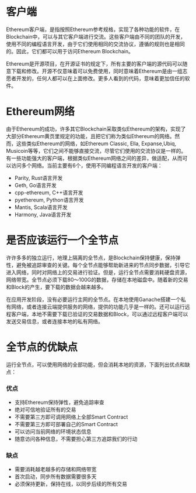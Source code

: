 # 客户端

Ethereum客户端，是指按照Ethereum参考规格，实现了各种功能的软件，在Blockchain中，可以与其它客户端进行交流。这些客户端由不同的团队的开发，使用不同的编程语言开发，由于它们使用相同的交流协议，遵循的规则也是相同的。因此，它们都可以用于访问Ethereum Blockchain。

 Ethereum是开源项目，在开源证书的规定下，所有主要的客户端的源代码可以随意下载和修改。开源不仅意味着可以免费使用，同时意味着Ethereum是由一组志愿者开发的，任何人都可以在上面修改。更多人看到的代码，意味着更加信任的软件。

# Ethereum网络

由于Ethereum的成功，许多其它Blockchain采取类似Ethereum的架构，实现了大部分Ethereum黄页里规定的功能，且把它们称为类似Ethereum的网络。然而，这些类似Ethereum的网络，如Ethereum Classic, Ella, Expanse,Ubiq, Musicoin等等，它们之间不能够直接交流，尽管它们使用的交流协议是一样的。有一些功能强大的客户端，根据类似Ethereum网络之间的差异，做适配，从而可以访问多个网络。当前主要有6个，使用不同编程语言开发的客户端：

* Parity, Rust语言开发
* Geth, Go语言开发
* cpp-ethereum, C++语言开发
* pyethereum, Python语言开发
* Mantis, Scala语言开发
* Harmony, Java语言开发

# 是否应该运行一个全节点

许许多多的独立运行，地理上隔离的全节点，是Blockchain保持健康，保持弹性，避免被追踪审查的关键。每个全节点能够帮助新进来的节点同步数据，引导它进入网络，同时对网络上的交易进行验证。但是，运行全节点需要消耗硬盘资源，网络带宽。全节点必须下载80～100G的数据，存储在本地磁盘中。随着新的交易和Block的产生，要下载的数据会越来越多。

在应用开发阶段，没有必要运行主网的全节点。在本地使用Ganache搭建一个私有网络，或者连接云端提供服务的网络，提供的功能几乎是一样的。还可以运行远程客户端，本地不需要下载已验证的交易数据和Block，可以通过远程客户端可以发送交易信息，或者连接本地的私有网络。

# 全节点的优缺点

运行全节点，可以使用网络的全部功能，但会消耗本地的资源，下面列出优点和缺点：

### 优点

* 支持Ethereum保持弹性，避免追踪审查
* 绝对可信地验证所有的交易
* 不需要第三方即可调用网络上全部Smart Contract
* 不需要第三方即可部署自己的Smart Contract
* 可以访问当前网络的环境状态信息
* 随意访问各种信息，不需要担心第三方追踪我们的行动

### 缺点

* 需要消耗越老越多的存储和网络带宽
* 首次启动，同步所有数据需要很多天
* 必须保持更新，保持在线，以同步后续的所有交易
